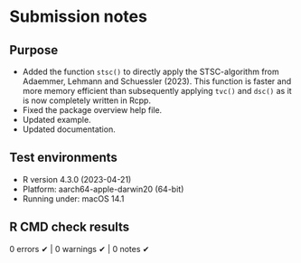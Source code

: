 # Submission notes

## Purpose
* Added the function `stsc()` to directly apply the STSC-algorithm from Adaemmer, Lehmann and Schuessler (2023). This function is faster and more memory efficient than subsequently applying `tvc()` and `dsc()` as it is now completely written in Rcpp.
* Fixed the package overview help file.
* Updated example. 
* Updated documentation. 

## Test environments
* R version 4.3.0 (2023-04-21)
* Platform: aarch64-apple-darwin20 (64-bit)
* Running under: macOS 14.1

## R CMD check results
0 errors ✔ | 0 warnings ✔ | 0 notes ✔